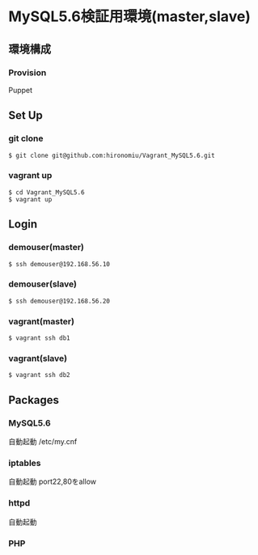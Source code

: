 MySQL5.6検証用環境(master,slave)
===================================

## 環境構成
### Provision 
Puppet
## Set Up 
### git clone
```
$ git clone git@github.com:hironomiu/Vagrant_MySQL5.6.git
```
### vagrant up
```
$ cd Vagrant_MySQL5.6  
$ vagrant up  
```
## Login
### demouser(master)
```
$ ssh demouser@192.168.56.10
```
### demouser(slave)
```
$ ssh demouser@192.168.56.20
```
### vagrant(master)
```
$ vagrant ssh db1
```
### vagrant(slave)
```
$ vagrant ssh db2
```
## Packages   
### MySQL5.6
自動起動
/etc/my.cnf  
### iptables
自動起動
port22,80をallow
### httpd
自動起動
### PHP
